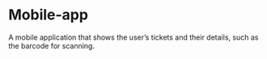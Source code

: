 # Mobile-app
A mobile application that shows the user’s tickets and their details, such as the barcode for scanning.
